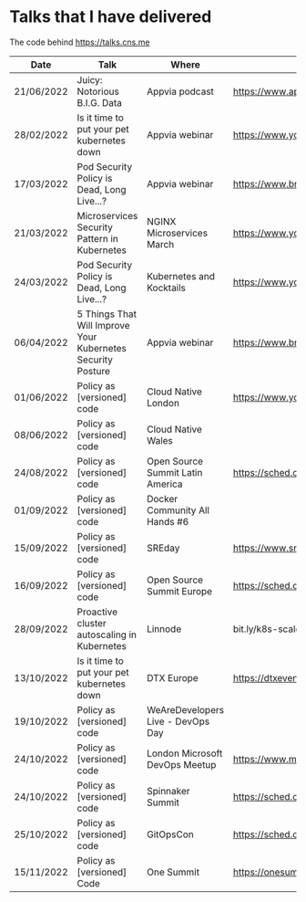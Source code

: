 # Talks that I have delivered

The code behind https://talks.cns.me

| Date       | Talk                                                        | Where                             | Link                                                                   |
| ---------- | ----------------------------------------------------------- | --------------------------------- | ---------------------------------------------------------------------- |
| 21/06/2022 | Juicy: Notorious B.I.G. Data                                | Appvia podcast                    | https://www.appvia.io/podcast/8901725                                  |
| 28/02/2022 | Is it time to put your pet kubernetes down                  | Appvia webinar                    | https://www.youtube.com/watch?v=4YA9sC6Z1YQ                            |
| 17/03/2022 | Pod Security Policy is Dead, Long Live...?                  | Appvia webinar                    | https://www.brighttalk.com/webcast/18932/535753                        |
| 21/03/2022 | Microservices Security Pattern in Kubernetes                | NGINX Microservices March         | https://www.youtube.com/watch?v=k1TYMMxgldY                            |
| 24/03/2022 | Pod Security Policy is Dead, Long Live...?                  | Kubernetes and Kocktails          | https://www.youtube.com/watch?v=C5ohERIhlrY                            |
| 06/04/2022 | 5 Things That Will Improve Your Kubernetes Security Posture | Appvia webinar                    | https://www.brighttalk.com/webcast/18932/528461                        |
| 01/06/2022 | Policy as [versioned] code                                  | Cloud Native London               | https://www.youtube.com/watch?v=kujkYxU8HoM                            |
| 08/06/2022 | Policy as [versioned] code                                  | Cloud Native Wales                |                                                                        |
| 24/08/2022 | Policy as [versioned] code                                  | Open Source Summit Latin America  | https://sched.co/15Bqa                                                 |
| 01/09/2022 | Policy as [versioned] code                                  | Docker Community All Hands #6     |                                                                        |
| 15/09/2022 | Policy as [versioned] code                                  | SREday                            | https://www.sreday.com                                                 |
| 16/09/2022 | Policy as [versioned] code                                  | Open Source Summit Europe         | https://sched.co/15z1I                                                 |
| 28/09/2022 | Proactive cluster autoscaling in Kubernetes                 | Linnode                           | bit.ly/k8s-scale-2                                                     |
| 13/10/2022 | Is it time to put your pet kubernetes down                  | DTX Europe                        | https://dtxevents.io/europe/en/page/dtx-europe                         |
| 19/10/2022 | Policy as [versioned] code                                  | WeAreDevelopers Live - DevOps Day |                                                                        |
| 24/10/2022 | Policy as [versioned] code                                  | London Microsoft DevOps Meetup    | https://www.meetup.com/london-microsoft-devops/events/287854448/       |
| 24/10/2022 | Policy as [versioned] code                                  | Spinnaker Summit                  | https://sched.co/19kpM                                                 |
| 25/10/2022 | Policy as [versioned] code                                  | GitOpsCon                         | https://sched.co/1AR8w                                                 |
| 15/11/2022 | Policy as [versioned] Code                                  | One Summit                        | https://onesummit2022.sched.com/event/69ffdbbc45806a7ae27374dd29d93237 |
